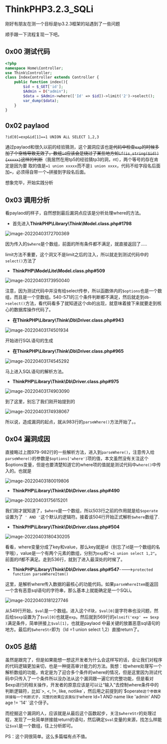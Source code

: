 # ThinkPHP3.2.3_SQLi

刚好有朋友在测一个目标是tp3.2.3框架的站遇到了一些问题

顺手跟一下流程复现一下吧。

## 0x00 测试代码

```php
<?php
namespace Home\Controller;
use Think\Controller;
class IndexController extends Controller {
    public function index(){
        $id = $_GET['id'];
        $Admin = D("admin");
        $data = $Admin->where(['Id' => $id])->limit('2')->select();
        var_dump($data);
    }
}
```

## 0x02 paylaod

```
?id[0]=exp&id[1]==1 UNION ALL SELECT 1,2,3
```

通过paylaod和很久以前的经验猜测，这个漏洞应该也是~~代码中检查`exp`的时候多加了个空格导致无效了，数组`id`应该会是绕过了某些地方如`if(is_string($id)){xxxxx}`这样的判断~~（我居然在用tp5的经验猜tp3的洞，nt），两个等号的存在肯定是因为要 取的值是`=1 union xxxxx`而不是`1 union xxxx`，代码不给字段名后面加`=`，必须得自带一个`=`拼接到字段名后面。

想象完毕，开始实践分析

## 0x03 调用分析

看paylaod的样子，自然想到最后漏洞点应该是分析处理where的方法。

-   首先进入**ThinkPHP\Library\Think\Model.class.php#1798**

![image-20220403172700369](TP3.2.3-SQLi.assets/image-20220403172700369.png)

因为传入的`$where`是个数组，前面的所有条件都不满足，就直接返回了.....

limit方法不重要，这个洞又不是limit之后的注入，所以就走到测试代码中的`select()`方法了

-   **ThinkPHP\Mode\Lite\Model.class.php#509**

![image-20220403173950040](TP3.2.3-SQLi.assets/image-20220403173950040.png)

注意，因为测试代码中并没有给select传参，所以函数体内的`$options`也是一个数组，而且是一个空数组。540-571的三个条件判断都不满足，然后就走到`db->select()`方法，看代码看多了就知道这个db的出现，就意味着接下来就要走到核心的数据库操作代码了。

-   **在ThinkPHP\Library\Think\Db\Driver.class.php#943**

![image-20220403174501934](TP3.2.3-SQLi.assets/image-20220403174501934.png)

开始进行SQL语句的生成

-   **在ThinkPHP\Library\Think\Db\Driver.class.php#965**

![image-20220403174545292](TP3.2.3-SQLi.assets/image-20220403174545292.png)

马上进入SQL语句的解析方法。

-   **ThinkPHP\Library\Think\Db\Driver.class.php#975**

![image-20220403174903090](TP3.2.3-SQLi.assets/image-20220403174903090.png)

到了这里，别忘了我们刚开始提到的

![image-20220403174938067](TP3.2.3-SQLi.assets/image-20220403174938067.png)

所以说，造成漏洞的起点，就从983行的`parseWhere()`方法开始了。。

## 0x04 漏洞成因

直接略过上图979-982行的一些解析方法，进入到`parseWhere()`，注意传入给`parseWhere()`的参数是`$options['where']`项的值，本文虽然没有关注这个$options变量，但是也要清楚知道它的where项的值就是测试代码中`where()`中传入的。也就是

![image-20220403180019806](TP3.2.3-SQLi.assets/image-20220403180019806.png)

-   **ThinkPHP\Library\Think\Db\Driver.class.php#490**

![image-20220403175615201](TP3.2.3-SQLi.assets/image-20220403175615201.png)

我们刚才就知道了，`$where`是一个数组，所以503行之前的作用就是给`$operate`设置为了` ' AND '`这个默认的逻辑符。接着该504行开始正式解析`$where`数组了.

-   **ThinkPHP\Library\Think\Db\Driver.class.php#504**

![image-20220403180430205](TP3.2.3-SQLi.assets/image-20220403180430205.png)

看看，where变量分成了key和value，那么key就是id（别忘了id是一个数组的名字哦），value是一个有两个元素的数组，分别为`exp`和`"=1 union select 1,2"`。前面的if都不满足。走到536行，就到了进入最深处的时候了。

-   **ThinkPHP\Library\Think\Db\Driver.class.php#547**---->`protected function parseWhereItem()`

这里，是解析where传入数据的最核心的功能代码。如果`parseWhereItem`能返回一个含有恶意sql语句的字符串，那么基本上就能确定是一个SQLi。

![image-20220403181227746](TP3.2.3-SQLi.assets/image-20220403181227746.png)

从549行开始，`$val`是一个数组。进入这个if块，`$val[0]`是字符串也没问题，然后给`$exp`设置为了`$val[0]`也就是`exp`。然后就到569行的`elseif('exp' == $exp )`满足条件，简单拼接上`$val[1]`，也就是paylaod 中最关键的放置恶意sql语句的地方。最后的`$whereStr`即为（Id =1 union select 1,2）直接return了。

## 0x05 总结

虽然是跟完了，但是如果能想一想这开发者为什么会这样写的话，会让我们对程序的代码逻辑更加亲切，也是一种提高审计能力的方法。我想：给where处理写一个解析数组的功能，肯定是为了迎合多个条件的where的情况，但是这里因为测试代码中只传入了一个条件所以没办法从这个漏洞跟一遍它的完整功能，但是看对$exp进行的相关操作，开发者的原意应该是可以让“输入”去控制where条件中的判断逻辑符，比如`>, <, !=, like, notlike`，然后用之前提到的`$operate`这个参数来拼接每一个判断式子，完整的效果应该类似于`where Id=1 AND name like 'admin' AND age != '14' `这个伢子。

而挖掘这个漏洞的人，应该就是从最后这个函数起步，关注`$whereStr`的处理过程，发现了一处简单拼接就return的语句，然后确定`$val`变量的来源，找怎么样能让`$val`是一个数组，往上分析即可。

PS：这个洞很简单。这么多篇幅有点不值。